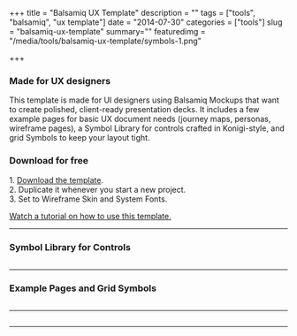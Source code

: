 +++
title = "Balsamiq UX Template"
description = ""
tags = ["tools", "balsamiq", "ux template"]
date = "2014-07-30"
categories = ["tools"]
slug = "balsamiq-ux-template"
summary=""
featuredimg = "/media/tools/balsamiq-ux-template/symbols-1.png"

+++


<article class="entry tools">
  <div class="row">
<div class="col-xs-12 col-sm-6">
<h3>Made for UX designers</h3>
<p>This template is made for UI designers using Balsamiq Mockups that want to create polished, client-ready presentation decks. It includes a few example pages for basic UX document needs (journey maps, personas, wireframe pages), a Symbol Library for controls crafted in Konigi-style, and grid Symbols to keep your layout tight.</p>
</div>
<div class="col-xs-12 col-sm-6">
<h3>Download for free</h3>
<p>1. <a href="https://mockupstogo.mybalsamiq.com/projects/template-ux.zip">Download the template</a>.<br />
2. Duplicate it whenever you start a new project.<br />
3. Set to Wireframe Skin and System Fonts.</p>
<p><a href="http://support.balsamiq.com/customer/portal/articles/1640428#ux" target="blank">Watch a tutorial on how to use this template.</a></p>
</div>
</div>

<hr>

<h3 class="mb1-5">Symbol Library for Controls</h3>

<div class="thumbs gallery"><!-- thumbs -->

<div class="row">
<div class="col-xs-6">
<a href="/media/tools/balsamiq-ux-template/symbols-1.png" class="group" rel="group"><img class="img-responsive" src="/media/tools/balsamiq-ux-template/symbols-1.png" alt="" /></a>
</div>
<div class="col-xs-6">
<a href="/media/tools/balsamiq-ux-template/symbols-2.png" class="group" rel="group"><img class="img-responsive" src="/media/tools/balsamiq-ux-template/symbols-2.png" alt="" /></a>
</div>
</div>

</div>

<hr>

<h3 class="mb1-5">Example Pages and Grid Symbols</h3>

<div class="thumbs gallery"><!-- thumbs -->

<div class="row">
<div class="col-xs-4">
<a href="/media/tools/balsamiq-ux-template/title-page.png" class="group" rel="group"><img class="img-responsive" src="/media/tools/balsamiq-ux-template/title-page.png" alt="" /></a>
</div>
<div class="col-xs-4">
<a href="/media/tools/balsamiq-ux-template/persona-overview.png" class="group" rel="group"><img class="img-responsive" src="/media/tools/balsamiq-ux-template/persona-overview.png" alt="" /></a>
</div>
<div class="col-xs-4">
<a href="/media/tools/balsamiq-ux-template/persona-detail.png" class="group" rel="group"><img class="img-responsive" src="/media/tools/balsamiq-ux-template/persona-detail.png" alt="" /></a>
</div>
</div>

<hr>


<div class="row">
<div class="col-xs-4">
<a href="/media/tools/balsamiq-ux-template/journey-map.png" class="group" rel="group"><img class="img-responsive" src="/media/tools/balsamiq-ux-template/journey-map.png" alt="" /></a>
</div>
<div class="col-xs-4">
<a href="/media/tools/balsamiq-ux-template/site-map.png" class="group" rel="group"><img class="img-responsive" src="/media/tools/balsamiq-ux-template/site-map.png" alt="" /></a>
</div>
<div class="col-xs-4">
<a href="/media/tools/balsamiq-ux-template/storyboard.png" class="group" rel="group"><img class="img-responsive" src="/media/tools/balsamiq-ux-template/storyboard.png" alt="" /></a>
</div>
</div>

<hr>

<div class="row">
<div class="col-xs-4">
<a href="/media/tools/balsamiq-ux-template/wireframe-phone.png" class="group" rel="group"><img class="img-responsive" src="/media/tools/balsamiq-ux-template/wireframe-phone.png" alt="" /></a>
</div>
<div class="col-xs-4">
<a href="/media/tools/balsamiq-ux-template/wireframe-tablet.png" class="group" rel="group"><img class="img-responsive" src="/media/tools/balsamiq-ux-template/wireframe-tablet.png" alt="" /></a>
</div>
<div class="col-xs-4">
<a href="/media/tools/balsamiq-ux-template/wireframe-desktop.png" class="group" rel="group"><img class="img-responsive" src="/media/tools/balsamiq-ux-template/wireframe-desktop.png" alt="" /></a>
</div>
</div>

</div><!-- /thumbs --></article><!-- /.entry-container  -->
